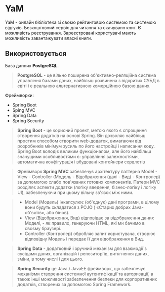 # YaM
 YaM  - онлайн бібліотека зі своєю рейтинговою системою та системою відгуків. Безкоштовний сервіс для читання та скачуванн книг. Є можливість реєстрування. Зареєстровані користувачі мають можливість завантажувати власні книги.
 
Використовується
-------------------
База данних **PostgreSQL**. 

>**PostgreSQL** - це вільно поширена об'єктивно-реляційна система управління базами даних, найбільш розвинена з відкритих СУБД в світі і є реальною альтернативною комерційною базою даних.

Фреймворки:
+ Spring Boot
+ Sping MVC
+ Spring Data
+ Spring Security

>**Spring Boot** - це корисний проект, метою якого є спрощення створення додатків на основі Spring. Він дозволяє найбільш простим способом створити web-додаток, вимагаючи від розробників мінімум зусиль по його настройці і написання коду. Spring Boot володіє великим функціоналом, але його найбільш значущими особливостями є: управління залежностями, автоматична конфігурація і вбудовані контейнери сервлетів

>Фреймворк **Spring MVC** забезпечує архітектуру паттерна Model - View - Controller (Модель - Відображення (далі - Вид) - Контролер) за допомогою слабо пов'язаних готових компонентів. Патерн MVC розділяє аспекти додатки (логіку введення, бізнес-логіку і логіку UI), забезпечуючи при цьому вільну зв'язок між ними.

>+ Model (Модель) інкапсулює (об'єднує) дані програми, в цілому вони будуть складатися з POJO ( «Старих добрих Java-об'єктів», або бінов).
>+ View (Відображення, Вид) відповідає за відображення даних Моделі, - як правило, генеруючи HTML, які ми бачимо в своєму браузері.
>+ Controller (Контролер) обробляє запит користувача, створює відповідну Модель і передає її для відображення в Вид.

>**Spring Data** - додатковий і зручний механізм для взаємодії з сусідами даних, організацій і репозиторіїв, витягнення даних, зміни, в тому числі і для цього.

>**Spring Security** це Java / JavaEE фреймворк, що забезпечує механізми створення системної аутентифікації та авторизації, а також інші можливості забезпечення безпеки для корпоративних додатків, створених за допомогою Spring Framework.


